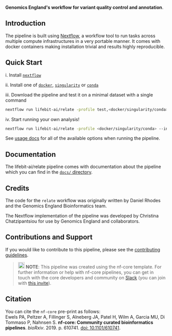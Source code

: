**Genomics England's workflow for variant quality control and annotation**.

## Introduction

The pipeline is built using [Nextflow](https://www.nextflow.io), a workflow tool to run tasks across multiple compute infrastructures in a very portable manner. It comes with docker containers making installation trivial and results highly reproducible.

## Quick Start

i. Install [`nextflow`](https://nf-co.re/usage/installation)

ii. Install one of [`docker`](https://docs.docker.com/engine/installation/), [`singularity`](https://www.sylabs.io/guides/3.0/user-guide/) or [`conda`](https://conda.io/miniconda.html)

iii. Download the pipeline and test it on a minimal dataset with a single command

```bash
nextflow run lifebit-ai/relate -profile test,<docker/singularity/conda>
```

iv. Start running your own analysis!

<!-- TODO nf-core: Update the default command above used to run the pipeline -->
```bash
nextflow run lifebit-ai/relate -profile <docker/singularity/conda> --input test.csv
```

See [usage docs](docs/usage.md) for all of the available options when running the pipeline.

## Documentation

The lifebit-ai/relate pipeline comes with documentation about the pipeline which you can find in the [`docs/` directory](docs).

## Credits

The code for the `relate` workflow was originally written by Daniel Rhodes and the Genomics England Bioinformatics team.

The Nextflow implementation of the pipeline was developed by Christina Chatzipantsiou for use by Genomics England and collaborators.

## Contributions and Support

If you would like to contribute to this pipeline, please see the [contributing guidelines](.github/CONTRIBUTING.md).

> <img src="https://raw.githubusercontent.com/nf-core/logos/master/nf-core-logos/nf-core-logo-square.svg" width="20"/></a> **NOTE**: This pipeline was created using the nf-core template.  For further information or help with nf-core pipelines, you can get in touch with the core developers and community on [Slack](https://nfcore.slack.com/channels/lifebit-ai/relate) (you can join with [this invite](https://nf-co.re/join/slack)).

## Citation

<!-- TODO nf-core: Add citation for pipeline after first release. Uncomment lines below and update Zenodo doi. -->
<!-- If you use  lifebit-ai/relate for your analysis, please cite it using the following doi: [10.5281/zenodo.XXXXXX](https://doi.org/10.5281/zenodo.XXXXXX) -->

You can cite the `nf-core` pre-print as follows:  
Ewels PA, Peltzer A, Fillinger S, Alneberg JA, Patel H, Wilm A, Garcia MU, Di Tommaso P, Nahnsen S. **nf-core: Community curated bioinformatics pipelines**. *bioRxiv*. 2019. p. 610741. [doi: 10.1101/610741](https://www.biorxiv.org/content/10.1101/610741v1).
